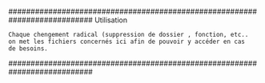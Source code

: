 ###########################################################################
                          Utilisation

    Chaque chengement radical (suppression de dossier , fonction, etc..
    on met les fichiers concernés ici afin de pouvoir y accéder en cas
    de besoins.

###########################################################################
